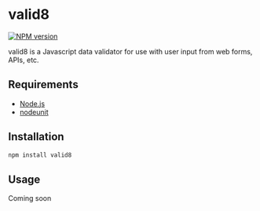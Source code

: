 # valid8

[![NPM version](https://badge.fury.io/js/valid8.svg)](http://badge.fury.io/js/valid8)

valid8 is a Javascript data validator for use with user input from web forms, APIs, etc.

## Requirements

- [Node.js][]
- [nodeunit][]

[Node.js]: http://nodejs.org/
[nodeunit]: https://github.com/caolan/nodeunit

## Installation

```sh
npm install valid8
```

## Usage

Coming soon
